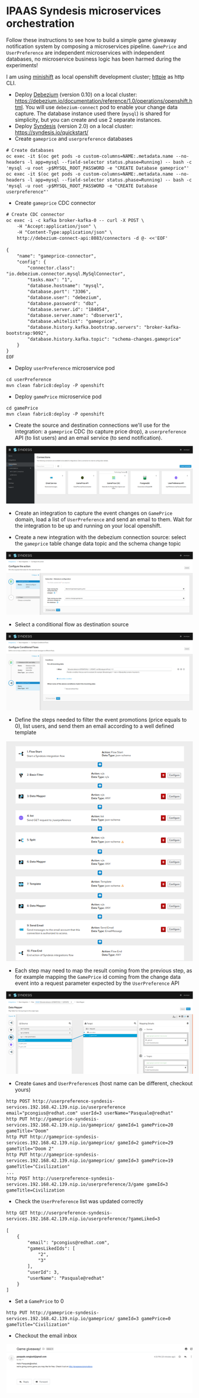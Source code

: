 # IPAAS Syndesis microservices orchestration

Follow these instructions to see how to build a simple game giveaway notification system by composing a microservices pipeline.
`GamePrice` and `UserPreference` are independent microservices with independent databases, no microservice business logic has been harmed during the experiments!

I am using [minishift](https://www.okd.io/minishift/) as local openshift development cluster; [httpie](https://httpie.org/) as http CLI.

* Deploy [Debezium](https://debezium.io/) (version 0.10) on a local cluster: https://debezium.io/documentation/reference/1.0/operations/openshift.html. You will use `debezium-connect` pod to enable your change data capture.
The database instance used there (`mysql`) is shared for simplicity, but you can create and use 2 separate instances.
* Deploy [Syndesis](https://syndesis.io/) (version 2.0) on a local cluster: https://syndesis.io/quickstart/
* Create `gameprice` and `userpreference` databases
```
# Create databases
oc exec -it $(oc get pods -o custom-columns=NAME:.metadata.name --no-headers -l app=mysql --field-selector status.phase=Running) -- bash -c 'mysql -u root -p$MYSQL_ROOT_PASSWORD -e "CREATE Database gameprice"'
oc exec -it $(oc get pods -o custom-columns=NAME:.metadata.name --no-headers -l app=mysql --field-selector status.phase=Running) -- bash -c 'mysql -u root -p$MYSQL_ROOT_PASSWORD -e "CREATE Database userpreference"'
```
* Create `gameprice` CDC connector
```
# Create CDC connector
oc exec -i -c kafka broker-kafka-0 -- curl -X POST \
    -H "Accept:application/json" \
    -H "Content-Type:application/json" \
    http://debezium-connect-api:8083/connectors -d @- <<'EOF'

{
    "name": "gameprice-connector",
    "config": {
        "connector.class": "io.debezium.connector.mysql.MySqlConnector",
        "tasks.max": "1",
        "database.hostname": "mysql",
        "database.port": "3306",
        "database.user": "debezium",
        "database.password": "dbz",
        "database.server.id": "184054",
        "database.server.name": "dbserver1",
        "database.whitelist": "gameprice",
        "database.history.kafka.bootstrap.servers": "broker-kafka-bootstrap:9092",
        "database.history.kafka.topic": "schema-changes.gameprice"
    }
}
EOF
```
* Deploy `userPreference` microservice pod
```
cd userPreference
mvn clean fabric8:deploy -P openshift
```
* Deploy `gamePrice` microservice pod
```
cd gamePrice
mvn clean fabric8:deploy -P openshift
```
* Create the source and destination connections we'll use for the integration: a `gameprice` CDC (to capture price drop), a `userpreference` API (to list users) and an email service (to send notification).

![image 1](/img/1-connections.png)

* Create an integration to capture the event changes on `GamePrice` domain, load a list of `UserPreference` and send an email to them. Wait for the integration to be up and running on your local openshift.

* Create a new integration with the debezium connection source: select the `gameprice` table change data topic and the schema change topic

![image 2](/img/2-debezium-source.png)

* Select a conditional flow as destination source

![image 3](/img/3-conditional-flow.png)

* Define the steps needed to filter the event promotions (price equals to 0), list users, and send them an email according to a well defined template

![image 4](/img/4-flow.png)

* Each step may need to map the result coming from the previous step, as for example mapping the `GamePrice` id coming from the change data event into a request parameter expected by the `UserPreference` API

![image 5](/img/5-data-mapper.png)


* Create `Game`s and `UserPreference`s (host name can be different, checkout yours)
```
http POST http://userpreference-syndesis-services.192.168.42.139.nip.io/userpreference email="pcongius@redhat.com" userId=3 userName="Pasquale@redhat"
http PUT http://gameprice-syndesis-services.192.168.42.139.nip.io/gameprice/ gameId=1 gamePrice=20 gameTitle="Doom"
http PUT http://gameprice-syndesis-services.192.168.42.139.nip.io/gameprice/ gameId=2 gamePrice=29 gameTitle="Doom 2"
http PUT http://gameprice-syndesis-services.192.168.42.139.nip.io/gameprice/ gameId=3 gamePrice=19 gameTitle="Civilization"
...
http POST http://userpreference-syndesis-services.192.168.42.139.nip.io/userpreference/3/game gameId=3 gameTitle=Civilization
```
* Check the `UserPreference` list was updated correctly
```
http GET http://userpreference-syndesis-services.192.168.42.139.nip.io/userpreference/?gameLiked=3

[
    {
        "email": "pcongius@redhat.com",
        "gamesLikedIds": [
            "2",
            "3"
        ],
        "userId": 3,
        "userName": "Pasquale@redhat"
    }
]

```
* Set a `GamePrice` to 0
```
http PUT http://gameprice-syndesis-services.192.168.42.139.nip.io/gameprice/ gameId=3 gamePrice=0 gameTitle="Civilization"
```
* Checkout the email inbox

![image 6](/img/6-email.png)